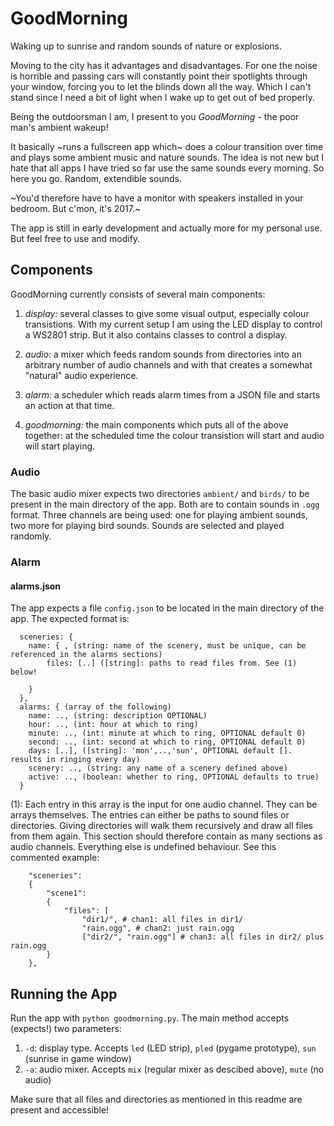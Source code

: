 # GoodMorning
Waking up to sunrise and random sounds of nature or explosions.

Moving to the city has it advantages and disadvantages.
For one the noise is horrible and passing cars will constantly point their spotlights through your window, forcing you to let the blinds down all the way.
Which I can't stand since I need a bit of light when I wake up to get out of bed properly.

Being the outdoorsman I am, I present to you *GoodMorning* - the poor man's ambient wakeup!

It basically ~runs a fullscreen app which~ does a colour transition over time and plays some ambient music and nature sounds.
The idea is not new but I hate that all apps I have tried so far use the same sounds every morning.
So here you go. Random, extendible sounds.

~You'd therefore have to have a monitor with speakers installed in your bedroom. But c'mon, it's 2017.~

The app is still in early development and actually more for my personal use. 
But feel free to use and modify.

## Components
GoodMorning currently consists of several main components:

1. *display:* several classes to give some visual output, especially colour transistions.
With my current setup I am using the LED display to control a WS2801 strip. But it also contains classes to control a display.

2. *audio:* a mixer which feeds random sounds from directories into an arbitrary number of audio channels
and with that creates a somewhat "natural" audio experience.

3. *alarm:* a scheduler which reads alarm times from a JSON file and starts an action at that time.

4. *goodmorning:* the main components which puts all of the above together:
at the scheduled time the colour transistion will start and audio will start playing.

### Audio
The basic audio mixer expects two directories `ambient/` and `birds/` to be present in the main directory of the app.
Both are to contain sounds in `.ogg` format. Three channels are being used:
one for playing ambient sounds, two more for playing bird sounds.
Sounds are selected and played randomly.

### Alarm
#### alarms.json
The app expects a file `config.json` to be located in the main directory of the app.
The expected format is:

```
  sceneries: {
    name: { , (string: name of the scenery, must be unique, can be referenced in the alarms sections)
        files: [..] ([string]: paths to read files from. See (1) below! 
                    
    }
  },
  alarms: { (array of the following)
    name: .., (string: description OPTIONAL)
    hour: .., (int: hour at which to ring)
    minute: .., (int: minute at which to ring, OPTIONAL default 0)
    second: .., (int: second at which to ring, OPTIONAL default 0)
    days: [..], ([string]: 'mon',..,'sun', OPTIONAL default []. results in ringing every day)
    scenery: .., (string: any name of a scenery defined above)
    active: .., (boolean: whether to ring, OPTIONAL defaults to true)
  }
```

(1): Each entry in this array is the input for one audio channel.
They can be arrays themselves. The entries can either be paths to
sound files or directories. Giving directories will walk them recursively
and draw all files from them again.
This section should therefore contain as many sections as audio channels.
Everything else is undefined behaviour. See this commented example:

```
    "sceneries":
    {
        "scene1":
        {
            "files": [
                "dir1/", # chan1: all files in dir1/
                "rain.ogg", # chan2: just rain.ogg
                ["dir2/", "rain.ogg"] # chan3: all files in dir2/ plus rain.ogg
        }
    },
```

## Running the App
Run the app with `python goodmorning.py`. The main method accepts (expects!) two parameters:

1. `-d`: display type. Accepts `led` (LED strip), `pled` (pygame prototype), `sun` (sunrise in game window)
2. `-a`: audio mixer. Accepts `mix` (regular mixer as descibed above), `mute` (no audio)

Make sure that all files and directories as mentioned in this readme are present and accessible!
